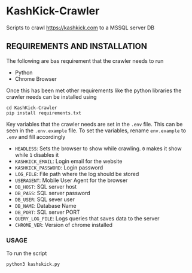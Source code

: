 # KashKick-Crawler

Scripts to crawl https://kashkick.com to a MSSQL server DB

## REQUIREMENTS AND INSTALLATION

The following are bas requirement that the crawler needs to run

- Python
- Chrome Browser

Once this has been met other requirements like the python libraries the crawler needs can be installed using

```
cd KashKick-Crawler
pip install requirements.txt
```

Key variables that the crawler needs are set in the `.env` file.
This can be seen in the `.env.example` file.
To set the variables, rename `env.example` to `.env` and fill accordingly

- `HEADLESS`: Sets the browser to show while crawling. `0` makes it show while `1` disables it
- `KASHKICK_EMAIL`: Login email for the website
- `KASHKICK_PASSWORD`: Login password
- `LOG_FILE`: File path where the log should be stored
- `USERAGENT`: Mobile User Agent for the browser
- `DB_HOST`: SQL server host
- `DB_PASS`: SQL server password
- `DB_USER`: SQL sever user
- `DB_NAME`: Database Name
- `DB_PORT`: SQL server PORT
- `QUERY_LOG_FILE`: Logs queries that saves data to the server
- `CHROME_VER`: Version of chrome installed

### USAGE

To run the script

```
python3 kashskick.py
```
